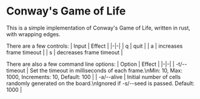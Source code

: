 # Conway's Game of Life

This is a simple implementation of Conway's Game of Life, written in rust, with wrapping edges.

There are a few controls:
| Input | Effect |
|-|-|
| q | quit |
| a | increases frame timeout |
| s | decreases frame timeout |

There are also a few command line options:
| Option | Effect |
|-|-|
| -t/--timeout | Set the timeout in milliseconds of each frame.\nMin: 10, Max: 1000, Increments: 10, Default: 100 |
| -a/--alive | Initial number of cells randomly generated on the board.\nIgnored if -s/--seed is passed. Default: 1000 |
